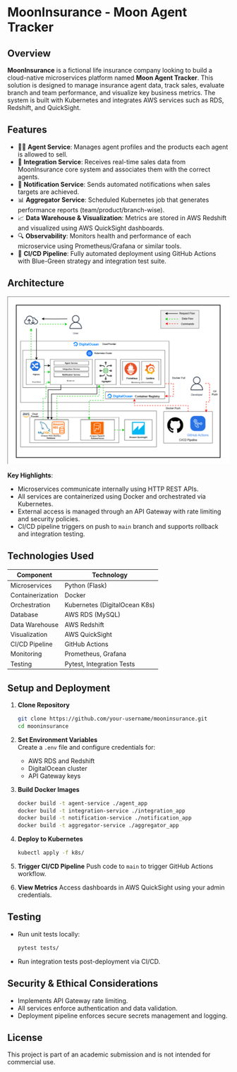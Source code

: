 # MoonInsurance - Moon Agent Tracker

## Overview

**MoonInsurance** is a fictional life insurance company looking to build a cloud-native microservices platform named **Moon Agent Tracker**. This solution is designed to manage insurance agent data, track sales, evaluate branch and team performance, and visualize key business metrics. The system is built with Kubernetes and integrates AWS services such as RDS, Redshift, and QuickSight.

## Features

- 🧑‍💼 **Agent Service**: Manages agent profiles and the products each agent is allowed to sell.
- 🔗 **Integration Service**: Receives real-time sales data from MoonInsurance core system and associates them with the correct agents.
- 📢 **Notification Service**: Sends automated notifications when sales targets are achieved.
- 📊 **Aggregator Service**: Scheduled Kubernetes job that generates performance reports (team/product/branch-wise).
- 📈 **Data Warehouse & Visualization**: Metrics are stored in AWS Redshift and visualized using AWS QuickSight dashboards.
- 🔍 **Observability**: Monitors health and performance of each microservice using Prometheus/Grafana or similar tools.
- 🚀 **CI/CD Pipeline**: Fully automated deployment using GitHub Actions with Blue-Green strategy and integration test suite.

## Architecture

![Architecture Diagram](./images/solution_architecture.png)

**Key Highlights**:
- Microservices communicate internally using HTTP REST APIs.
- All services are containerized using Docker and orchestrated via Kubernetes.
- External access is managed through an API Gateway with rate limiting and security policies.
- CI/CD pipeline triggers on push to `main` branch and supports rollback and integration testing.

## Technologies Used

| Component              | Technology                            |
|------------------------|----------------------------------------|
| Microservices          | Python (Flask)                         |
| Containerization       | Docker                                 |
| Orchestration          | Kubernetes (DigitalOcean K8s)          |
| Database               | AWS RDS (MySQL)                        |
| Data Warehouse         | AWS Redshift                           |
| Visualization          | AWS QuickSight                         |
| CI/CD Pipeline         | GitHub Actions                         |
| Monitoring             | Prometheus, Grafana                    |
| Testing                | Pytest, Integration Tests              |

## Setup and Deployment

1. **Clone Repository**  
   ```bash
   git clone https://github.com/your-username/mooninsurance.git
   cd mooninsurance
   ```

2. **Set Environment Variables**  
   Create a `.env` file and configure credentials for:
   - AWS RDS and Redshift
   - DigitalOcean cluster
   - API Gateway keys

3. **Build Docker Images**
   ```bash
   docker build -t agent-service ./agent_app
   docker build -t integration-service ./integration_app
   docker build -t notification-service ./notification_app
   docker build -t aggregator-service ./aggregator_app
   ```

4. **Deploy to Kubernetes**
   ```bash
   kubectl apply -f k8s/
   ```

5. **Trigger CI/CD Pipeline**
   Push code to `main` to trigger GitHub Actions workflow.

6. **View Metrics**
   Access dashboards in AWS QuickSight using your admin credentials.

## Testing

- Run unit tests locally:
  ```bash
  pytest tests/
  ```

- Run integration tests post-deployment via CI/CD.

## Security & Ethical Considerations

- Implements API Gateway rate limiting.
- All services enforce authentication and data validation.
- Deployment pipeline enforces secure secrets management and logging.

## License

This project is part of an academic submission and is not intended for commercial use.
